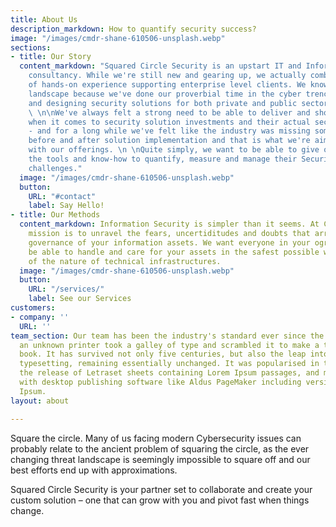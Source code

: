 ```yaml
---
title: About Us
description_markdown: How to quantify security success?
image: "/images/cmdr-shane-610506-unsplash.webp"
sections:
- title: Our Story
  content_markdown: "Squared Circle Security is an upstart IT and Information Security
    consultancy. While we're still new and gearing up, we actually combine decades
    of hands-on experience supporting enterprise level clients. We know the security
    landscape because we've done our proverbial time in the cyber trenches defending
    and designing security solutions for both private and public sector customers.
    \ \n\nWe've always felt a strong need to be able to deliver and show value - both
    when it comes to security solution investments and their actual security output
    - and for a long while we've felt like the industry was missing some crucial steps
    before and after solution implementation and that is what we're aiming to rectify
    with our offerings. \n \nQuite simply, we want to be able to give our customers
    the tools and know-how to quantify, measure and manage their Security Operations
    challenges."
  image: "/images/cmdr-shane-610506-unsplash.webp"
  button:
    URL: "#contact"
    label: Say Hello!
- title: Our Methods
  content_markdown: Information Security is simpler than it seems. At Circle2 our
    mission is to unravel the fears, uncertiditudes and doubts that arrise arround
    governance of your information assets. We want everyone in your ogranization to
    be able to handle and care for your assets in the safest possible way, regardless
    of the nature of technical infrastructures.
  image: "/images/cmdr-shane-610506-unsplash.webp"
  button:
    URL: "/services/"
    label: See our Services
customers:
- company: ''
  URL: ''
team_section: Our team has been the industry's standard ever since the 1500s, when
  an unknown printer took a galley of type and scrambled it to make a type specimen
  book. It has survived not only five centuries, but also the leap into electronic
  typesetting, remaining essentially unchanged. It was popularised in the 1960s with
  the release of Letraset sheets containing Lorem Ipsum passages, and more recently
  with desktop publishing software like Aldus PageMaker including versions of Lorem
  Ipsum.
layout: about

---
```

Square the circle. Many of us facing modern Cybersecurity issues can probably relate to the ancient problem of squaring the circle, as the ever changing threat landscape is seemingly impossible to square off and our best efforts end up with approximations.

Squared Circle Security is your partner set to collaborate and create your custom solution – one that can grow with you and pivot fast when things change.
